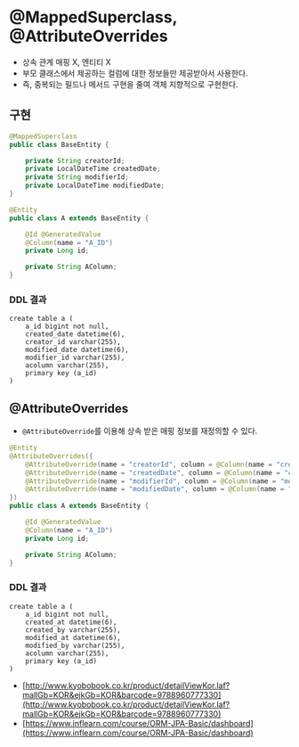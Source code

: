 # @MappedSuperclass, @AttributeOverrides

- 상속 관계 매핑 X, 엔티티 X
- 부모 클래스에서 제공하는 컬럼에 대한 정보들만 제공받아서 사용한다.
- 즉, 중복되는 필드나 메서드 구현을 줄여 객체 지향적으로 구현한다.

## 구현

```java
@MappedSuperclass
public class BaseEntity {

	private String creatorId;
	private LocalDateTime createdDate;
	private String modifierId;
	private LocalDateTime modifiedDate;
}
```

```java
@Entity
public class A extends BaseEntity {

    @Id @GeneratedValue
    @Column(name = "A_ID")
    private Long id;

    private String AColumn;
}
```

### DDL 결과

```mysql
create table a (
    a_id bigint not null,
    created_date datetime(6),
    creator_id varchar(255),
    modified_date datetime(6),
    modifier_id varchar(255),
    acolumn varchar(255),
    primary key (a_id)
)
```

## @AttributeOverrides

- `@AttributeOverride`를 이용해 상속 받은 매핑 정보를 재정의할 수 있다.

```java
@Entity
@AttributeOverrides({
	@AttributeOverride(name = "creatorId", column = @Column(name = "createdBy")),
	@AttributeOverride(name = "createdDate", column = @Column(name = "createdAt")),
	@AttributeOverride(name = "modifierId", column = @Column(name = "modifiedBy")),
	@AttributeOverride(name = "modifiedDate", column = @Column(name = "modifiedAt"))
})
public class A extends BaseEntity {

	@Id @GeneratedValue
	@Column(name = "A_ID")
	private Long id;

	private String AColumn;
}
```

### DDL 결과

```mysql
create table a (
    a_id bigint not null,
    created_at datetime(6),
    created_by varchar(255),
    modified_at datetime(6),
    modified_by varchar(255),
    acolumn varchar(255),
    primary key (a_id)
)
```

- [http://www.kyobobook.co.kr/product/detailViewKor.laf?mallGb=KOR&ejkGb=KOR&barcode=9788960777330](http://www.kyobobook.co.kr/product/detailViewKor.laf?mallGb=KOR&ejkGb=KOR&barcode=9788960777330)
- [https://www.inflearn.com/course/ORM-JPA-Basic/dashboard](https://www.inflearn.com/course/ORM-JPA-Basic/dashboard)